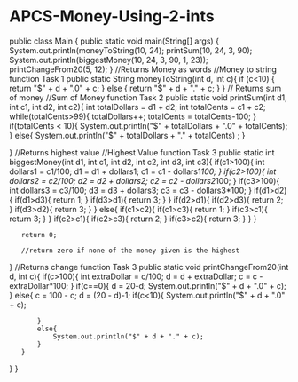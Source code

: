 # APCS-Money-Using-2-ints
public class Main {
   public static void main(String[] args) {
	System.out.println(moneyToString(10, 24);
       printSum(10, 24, 3, 90);
       System.out.println(biggestMoney(10, 24, 3, 90, 1, 23));
       printChangeFrom20(5, 12);
   }
   //Returns Money as words 
//Money to string function Task 1
   public static String moneyToString(int d, int c){
       if (c<10) {
           return "$" + d + ".0" + c;
       }
       else {
           return "$" + d + "." + c;
       }
   }
// Returns sum of money
//Sum of Money function Task 2
   public static void printSum(int d1, int c1, int d2, int c2){
       int totalDollars = d1 + d2;
       int totalCents = c1 + c2;
       while(totalCents>99){
           totalDollars++;
           totalCents = totalCents-100;
       }
        if(totalCents < 10){
           System.out.println("$" + totalDollars + ".0" + totalCents);
       }
       else{
           System.out.println("$" + totalDollars + "." + totalCents) ;
       }

   }
//Returns highest value
//Highest Value function Task 3
   public static int biggestMoney(int d1, int c1, int d2, int c2, int d3, int c3){
       if(c1>100){
           int dollars1 = c1/100;
           d1 = d1 + dollars1;
           c1 = c1 - dollars1*100;
       }
       if(c2>100){
           int dollars2 = c2/100;
           d2 = d2 + dollars2;
           c2 = c2 - dollars2*100;
       }
       if(c3>100){
           int dollars3 = c3/100;
           d3 = d3 + dollars3;
           c3 = c3 - dollars3*100;
       }
       if(d1>d2){
           if(d1>d3){
               return 1;
           }
           if(d3>d1){
               return 3;
           }
       }
       if(d2>d1){
           if(d2>d3){
               return 2;
           }
           if(d3>d2){
               return 3;
           }
       }
       else{
           if(c1>c2){
               if(c1>c3){
                   return 1;
               }
               if(c3>c1){
                   return 3;
               }
           }
           if(c2>c1){
               if(c2>c3){
                   return 2;
               }
               if(c3>c2){
                   return 3;
               }
           }
       }

       return 0;

       //return zero if none of the money given is the highest

   }
//Returns change function Task 3
   public static void printChangeFrom20(int d, int c){
       if(c>100){
           int extraDollar = c/100;
           d = d + extraDollar;
           c = c - extraDollar*100;
       }
       if(c==0){
           d = 20-d;
           System.out.println("$" + d + ".0" + c);
       }
       else{
           c = 100 - c;
           d = (20 - d)-1;
           if(c<10){
               System.out.println("$" + d + ".0" + c);

           }
           else{
               System.out.println("$" + d + "." + c);
           }
       }

   }
}
